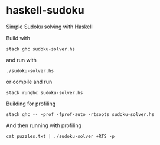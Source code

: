 # haskell-sudoku
Simple Sudoku solving with Haskell

Build with

    stack ghc sudoku-solver.hs

and run with

    ./sudoku-solver.hs

or compile and run

    stack runghc sudoku-solver.hs

Building for profiling

    stack ghc -- -prof -fprof-auto -rtsopts sudoku-solver.hs

And then running with profiling

    cat puzzles.txt | ./sudoku-solver +RTS -p